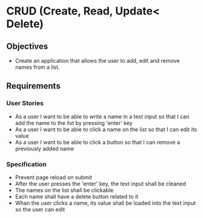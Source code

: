 # CRUD (Create, Read, Update< Delete)
## Objectives
* Create an application that allows the user to add, edit and remove names from a list.

## Requirements
### User Stories
* As a user I want to be able to write a name in a text input so that I can add the name to the list by pressing 'enter' key
* As a user I want to be able to click a name on the list so that I can edit its value
* As a user I want to be able to click a button so that I can remove a previously added name

### Specification
* Prevent page reload on submit
* After the user presses the 'enter' key, the text input shall be cleaned
* The names on the list shall be clickable
* Each name shall have a delete button related to it
* Whan the user clicks a name, its value shall be loaded into the text input so the user can edit
